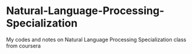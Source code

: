 # Natural-Language-Processing-Specialization
My codes and notes on  Natural Language Processing Specialization class from coursera
